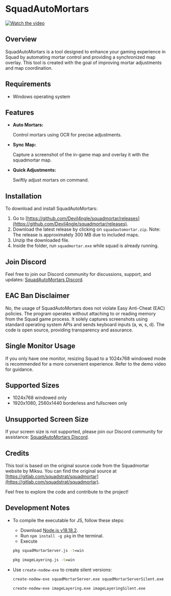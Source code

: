 # SquadAutoMortars
[![Watch the video](https://img.youtube.com/vi/uF3VQAWmt88/hqdefault.jpg)](https://www.youtube.com/watch?v=uF3VQAWmt88)

## Overview
SquadAutoMortars is a tool designed to enhance your gaming experience in Squad by automating mortar control and providing a synchronized map overlay. This tool is created with the goal of improving mortar adjustments and map coordination.

## Requirements
- Windows operating system

## Features
- **Auto Mortars:**

   Control mortars using OCR for precise adjustments.
  
- **Sync Map:**

   Capture a screenshot of the in-game map and overlay it with the squadmortar map.

- **Quick Adjustments:**

   Swiftly adjust mortars on command.

## Installation
To download and install SquadAutoMortars:
1. Go to [https://github.com/Devil4ngle/squadmortar/releases](https://github.com/Devil4ngle/squadmortar/releases).
2. Download the latest release by clicking on `squadautomortar.zip`.
Note: The release is approximately 300 MB due to included maps.
3. Unzip the downloaded file.
4. Inside the folder, run `squadmortar.exe` while squad is already running.

## Join Discord
Feel free to join our Discord community for discussions, support, and updates: [SquadAutoMortars Discord](https://discord.gg/Qc5y4satdz).

## EAC Ban Disclaimer
No, the usage of SquadAutoMortars does not violate Easy Anti-Cheat (EAC) policies. The program operates without attaching to or reading memory from the Squad game process. It solely captures screenshots using standard operating system APIs and sends keyboard inputs (a, w, s, d). The code is open source, providing transparency and assurance.

## Single Monitor Usage
If you only have one monitor, resizing Squad to a 1024x768 windowed mode is recommended for a more convenient experience. Refer to the demo video for guidance.

## Supported Sizes
- 1024x768 windowed only
- 1920x1080, 2560x1440 borderless and fullscreen only

## Unsupported Screen Size
If your screen size is not supported, please join our Discord community for assistance: [SquadAutoMortars Discord](https://discord.gg/Qc5y4satdz).


## Credits
This tool is based on the original source code from the Squadmortar website by Miksu. You can find the original source at [https://gitlab.com/squadstrat/squadmortar](https://gitlab.com/squadstrat/squadmortar).

Feel free to explore the code and contribute to the project!

## Development Notes
- To compile the executable for JS, follow these steps:
  - Download [Node.js v18.18.2](https://nodejs.org/download/release/v18.18.2/node-v18.18.2-x64.msi).
  - Run `npm install -g pkg` in the terminal.
  - Execute 
  ```cmd 
  pkg squadMortarServer.js -t=win
  ```
  ```cmd 
  pkg imageLayering.js -t=win
  ```
- Use `create-nodew-exe` to create silent versions: 
  
  ```cmd 
  create-nodew-exe squadMortarServer.exe squadMortarServerSilent.exe
  ```

   ```cmd 
   create-nodew-exe imageLayering.exe imageLayeringSilent.exe
   ```
